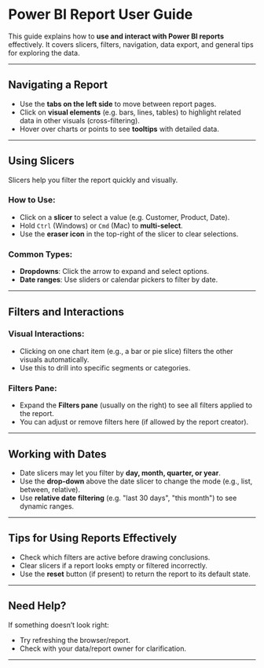 # Power BI Report User Guide

This guide explains how to **use and interact with Power BI reports** effectively. It covers slicers, filters, navigation, data export, and general tips for exploring the data.

---

## Navigating a Report

- Use the **tabs on the left side** to move between report pages.
- Click on **visual elements** (e.g. bars, lines, tables) to highlight related data in other visuals (cross-filtering).
- Hover over charts or points to see **tooltips** with detailed data.

---

## Using Slicers

Slicers help you filter the report quickly and visually.

### How to Use:
- Click on a **slicer** to select a value (e.g. Customer, Product, Date).
- Hold `Ctrl` (Windows) or `Cmd` (Mac) to **multi-select**.
- Use the **eraser icon** in the top-right of the slicer to clear selections.

### Common Types:
- **Dropdowns**: Click the arrow to expand and select options.
- **Date ranges**: Use sliders or calendar pickers to filter by date.

---

## Filters and Interactions

### Visual Interactions:
- Clicking on one chart item (e.g., a bar or pie slice) filters the other visuals automatically.
- Use this to drill into specific segments or categories.

### Filters Pane:
- Expand the **Filters pane** (usually on the right) to see all filters applied to the report.
- You can adjust or remove filters here (if allowed by the report creator).

---

## Working with Dates

- Date slicers may let you filter by **day, month, quarter, or year**.
- Use the **drop-down** above the date slicer to change the mode (e.g., list, between, relative).
- Use **relative date filtering** (e.g. "last 30 days", "this month") to see dynamic ranges.

---

## Tips for Using Reports Effectively

- Check which filters are active before drawing conclusions.
- Clear slicers if a report looks empty or filtered incorrectly.
- Use the **reset** button (if present) to return the report to its default state.

---

## Need Help?

If something doesn’t look right:
- Try refreshing the browser/report.
- Check with your data/report owner for clarification.

---

